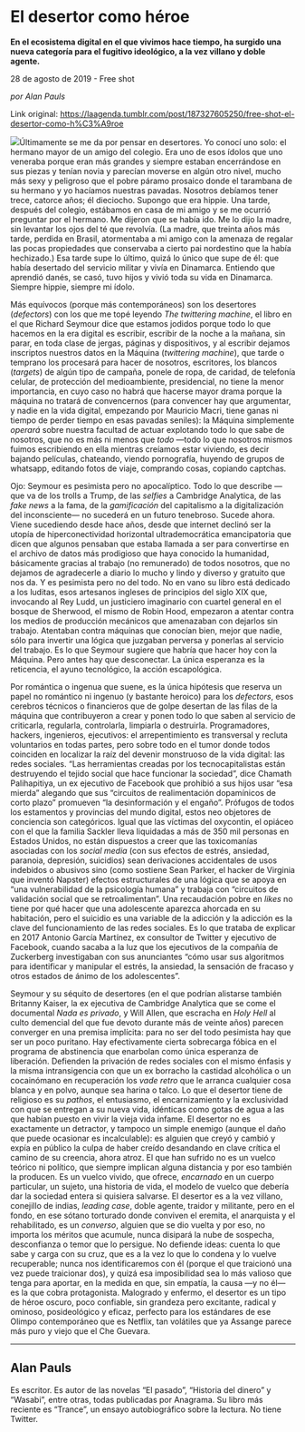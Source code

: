 # El desertor como héroe

**En el ecosistema digital en el que vivimos hace tiempo, ha surgido una nueva categoría para el fugitivo ideológico, a la vez villano y doble agente.**

28 de agosto de 2019 - Free shot

_por Alan Pauls_

Link original: https://laagenda.tumblr.com/post/187327605250/free-shot-el-desertor-como-h%C3%A9roe

![](https://64.media.tumblr.com/02fd58e5dfaacfd2db315181ce46813a/fe4064e43b41607b-2b/s500x750/f5b933b0701477d46fce7fe0fa75ec475664e3bb.jpg)Últimamente se me da por pensar en desertores. Yo conocí
uno solo: el hermano mayor de un amigo del colegio. Era uno de esos ídolos que
uno veneraba porque eran más grandes y siempre estaban encerrándose en sus
piezas y tenían novia y parecían moverse en algún otro nivel, mucho más sexy y
peligroso que el pobre páramo prosaico donde el tarambana de su hermano y yo hacíamos
nuestras pavadas. Nosotros debíamos tener trece, catorce años; él dieciocho. Supongo
que era hippie. Una tarde, después del colegio, estábamos en casa de mi amigo y
se me ocurrió preguntar por el hermano. Me dijeron que se había ido. Me lo dijo
la madre, sin levantar los ojos del té que revolvía. (La madre, que treinta
años más tarde, perdida en Brasil, atormentaba a mi amigo con la amenaza de regalar
las pocas propiedades que conservaba a cierto pai nordestino que la había
hechizado.) Esa tarde supe lo último, quizá lo único que supe de él: que había desertado
del servicio militar y vivía en Dinamarca. Entiendo que aprendió danés, se
casó, tuvo hijos y vivió toda su vida en Dinamarca. Siempre hippie, siempre mi
ídolo.

Más
equívocos (porque más contemporáneos) son los desertores (*defectors*) con los que me topé leyendo *The twittering machine*, el libro en el que Richard Seymour dice que
estamos jodidos porque todo lo que hacemos en la era digital es escribir,
escribir de la noche a la mañana, sin parar, en toda clase de jergas, páginas y
dispositivos, y al escribir dejamos inscriptos nuestros datos en la Máquina (*twittering machine*), que tarde o
temprano los procesará para hacer de nosotros, escritores, los blancos (*targets*) de algún tipo de campaña, ponele
de ropa, de caridad, de telefonía celular, de protección del medioambiente,
presidencial, no tiene la menor importancia, en cuyo caso no habrá que hacerse mayor
drama porque la máquina no tratará de convencernos (para convencer hay que
argumentar, y nadie en la vida digital, empezando por Mauricio Macri, tiene
ganas ni tiempo de perder tiempo en esas pavadas seniles): la Máquina simplemente
*operará* sobre nuestra facultad de
actuar explotando todo lo que sabe de nosotros, que no es más ni menos que *todo* —todo lo que nosotros mismos fuimos
escribiendo en ella mientras creíamos estar viviendo, es decir bajando
películas, chateando, viendo pornografía, huyendo de grupos de whatsapp, editando
fotos de viaje, comprando cosas, copiando captchas.

Ojo:
Seymour es pesimista pero no apocalíptico. Todo lo que describe —que va de los
trolls a Trump, de las *selfies* a
Cambridge Analytica, de las *fake news*
a la fama, de la *gamificación* del
capitalismo a la digitalización del inconsciente— no sucederá en un futuro tenebroso.
Sucede ahora. Viene sucediendo desde hace años, desde que internet declinó ser
la utopía de hiperconectividad horizontal ultrademocrática emancipatoria que
dicen que algunos pensaban que estaba llamada a ser para convertirse en el
archivo de datos más prodigioso que haya conocido la humanidad, básicamente
gracias al trabajo (no remunerado) de todos nosotros, que no dejamos de
agradecerle a diario lo mucho y lindo y diverso y gratuito que nos da. Y es
pesimista pero no del todo. No en vano su libro está dedicado a los luditas, esos
artesanos ingleses de principios del siglo XIX que, invocando al Rey Ludd, un
justiciero imaginario con cuartel general en el bosque de Sherwood, el mismo de
Robin Hood, empezaron a atentar contra los medios de producción mecánicos que
amenazaban con dejarlos sin trabajo. Atentaban contra máquinas que conocían
bien, mejor que nadie, sólo para invertir una lógica que juzgaban perversa y
ponerlas al servicio del trabajo. Es lo que Seymour sugiere que habría que hacer
hoy con la Máquina. Pero antes hay que desconectar. La única esperanza es la
reticencia, el ayuno tecnológico, la acción escapológica.

Por
romántica o ingenua que suene, es la única hipótesis que reserva un papel no
romántico ni ingenuo (y bastante heroico) para los *defectors*, esos cerebros técnicos o financieros que de golpe
desertan de las filas de la máquina que contribuyeron a crear y ponen todo lo
que saben al servicio de criticarla, regularla, controlarla, limpiarla o
destruirla. Programadores, hackers, ingenieros, ejecutivos: el arrepentimiento
es transversal y recluta voluntarios en todas partes, pero sobre todo en el
tumor donde todos coinciden en localizar la raíz del devenir monstruoso de la
vida digital: las redes sociales. “Las herramientas creadas por los
tecnocapitalistas están destruyendo el tejido social que hace funcionar la
sociedad”, dice Chamath Palihapitiya, un ex ejecutivo de Facebook que prohibió
a sus hijos usar “esa mierda” alegando que sus “circuitos de realimentación
dopamínicos de corto plazo” promueven “la desinformación y el engaño”. Prófugos
de todos los estamentos y provincias del mundo digital, estos neo objetores de
conciencia son categóricos. Igual que las víctimas del oxycontin, el opiáceo
con el que la familia Sackler lleva liquidadas a más de 350 mil personas en
Estados Unidos, no están dispuestos a creer que las toxicomanías asociadas con
los *social media* (con sus efectos de
estrés, ansiedad, paranoia, depresión, suicidios) sean derivaciones
accidentales de usos indebidos o abusivos sino (como sostiene Sean Parker, el
hacker de Virginia que inventó Napster) efectos estructurales de una lógica que
se apoya en “una vulnerabilidad de la psicología humana” y trabaja con
“circuitos de validación social que se retroalimentan”. Una recaudación pobre
en *likes* no tiene por qué hacer que
una adolescente aparezca ahorcada en su habitación, pero el suicidio es una
variable de la adicción y la adicción es la clave del funcionamiento de las
redes sociales. Es lo que trataba de explicar en 2017 Antonio García Martínez,
ex consultor de Twitter y ejecutivo de Facebook, cuando sacaba a la luz que los
ejecutivos de la compañía de Zuckerberg investigaban con sus anunciantes “cómo
usar sus algoritmos para identificar y manipular el estrés, la ansiedad, la
sensación de fracaso y otros estados de ánimo de los adolescentes”.

Seymour y
su séquito de desertores (en el que podrían alistarse también Britanny Kaiser,
la ex ejecutiva de Cambridge Analytica que se come el documental *Nada es privado*, y Will Allen, que escracha
en *Holy Hell* al culto demencial del
que fue devoto durante más de veinte años) parecen converger en una premisa
implícita: para no ser del todo pesimista hay que ser un poco puritano. Hay
efectivamente cierta sobrecarga fóbica en el programa de abstinencia que enarbolan
como única esperanza de liberación. Defienden la privación de redes sociales
con el mismo énfasis y la misma intransigencia con que un ex borracho la
castidad alcohólica o un cocainómano en recuperación los *vade retro* que le arranca cualquier cosa blanca y en polvo, aunque
sea harina o talco. Lo que el desertor tiene de religioso es su *pathos*, el entusiasmo, el
encarnizamiento y la exclusividad con que se entregan a su nueva vida,
idénticas como gotas de agua a las que habían puesto en vivir la vieja vida
infame. El desertor no es exactamente un detractor, y tampoco un simple enemigo
(aunque el daño que puede ocasionar es incalculable): es alguien que creyó y
cambió y expía en público la culpa de haber creído desandando en clave crítica
el camino de su creencia, ahora atroz. El que han sufrido no es un vuelco
teórico ni político, que siempre implican alguna distancia y por eso también la
producen. Es un vuelco vivido, que ofrece, *encarnado*
en un cuerpo particular, un sujeto, una historia de vida, el modelo de vuelco
que debería dar la sociedad entera si quisiera salvarse. El desertor es a la
vez villano, conejillo de indias, *leading
case*, doble agente, traidor y militante, pero en el fondo, en ese sótano
torturado donde conviven el eremita, el anarquista y el rehabilitado, es un *converso*, alguien que se dio vuelta y
por eso, no importa los méritos que acumule, nunca disipará la nube de
sospecha, desconfianza o temor que lo persigue. No defiende ideas: cuenta lo
que sabe y carga con su cruz, que es a la vez lo que lo condena y lo vuelve
recuperable; nunca nos identificaremos con él (porque el que traicionó una vez
puede traicionar dos), y quizá esa imposibilidad sea lo más valioso que tenga para
aportar, en la medida en que, sin empatía, la causa —y no él— es la que cobra
protagonista. Malogrado y enfermo, el desertor es un tipo de héroe oscuro, poco
confiable, sin grandeza pero excitante, radical y ominoso, posideológico y
eficaz, perfecto para los estándares de ese Olimpo contemporáneo que es
Netflix, tan volátiles que ya Assange parece más puro y viejo que el Che
Guevara.



---

 Alan Pauls
-----------

 Es escritor. Es autor de las novelas “El pasado”, “Historia del dinero” y “Wasabi”, entre otras, todas publicadas por Anagrama. Su libro más reciente es “Trance”, un ensayo autobiográfico sobre la lectura. No tiene Twitter.



